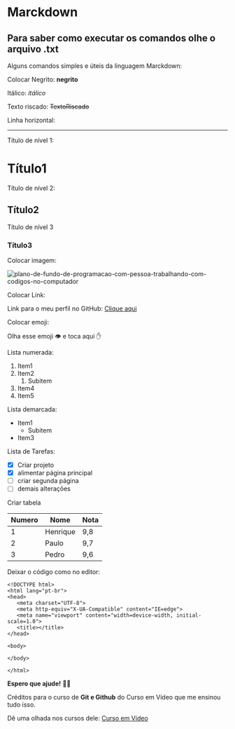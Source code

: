 # Marckdown
## Para saber como executar os comandos olhe o arquivo .txt
 Alguns comandos simples e úteis da linguagem Marckdown:

 Colocar Negrito:
 **negrito**
 
 Itálico:
 *itálico*
 
 Texto riscado:
 ~~TextoRiscado~~

 Linha horizontal:
 ***

 Título de nível 1:
 # Título1
 Título de nível 2:
 ## Título2
 Título de nível 3
 ### Título3
 
 Colocar imagem:
 
 ![plano-de-fundo-de-programacao-com-pessoa-trabalhando-com-codigos-no-computador](https://github.com/user-attachments/assets/34140429-c01b-47dd-84d5-4985feca48f7)

 Colocar Link:
 
 Link para o meu perfil no GitHub: [Clique aqui](https://github.com/HenrickSC)
 
 Colocar emoji:
 
 Olha esse emoji 👁️ e toca aqui ✋
 
 Lista numerada:
 
 1. Item1
 1. Item2
     1. Subitem
 1. Item4
 1. Item5
 
 Lista demarcada:
 
 * Item1
     * Subitem
 * Item3
 
 Lista de Tarefas:
 - [x] Criar projeto
 - [x] alimentar página principal
 - [ ] criar segunda página
 - [ ] demais alterações

 Criar tabela
 
 Numero | Nome | Nota
 ---|---|---
 1 | Henrique | 9,8
 2 | Paulo | 9,7
 3 | Pedro | 9,6
 
 Deixar o código como no editor:
 
 ```
<!DOCTYPE html>
<html lang="pt-br">
<head>
    <meta charset="UTF-8">
    <meta http-equiv="X-UA-Compatible" content="IE=edge">
    <meta name="viewport" content="width=device-width, initial-scale=1.0">
    <title></title>
</head>

<body>

</body>

</html>

```

**Espero que ajude!** 👊😊

Créditos para o curso de **Git e Github** do Curso em Vídeo que me ensinou tudo isso.

Dê uma olhada nos cursos dele:
[Curso em Vídeo](https://www.youtube.com/channel/UCrWvhVmt0Qac3HgsjQK62FQ)
